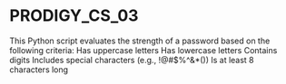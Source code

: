 # PRODIGY_CS_03
This Python script evaluates the strength of a password based on the following criteria:  Has uppercase letters Has lowercase letters Contains digits Includes special characters (e.g., !@#$%^&amp;*()) Is at least 8 characters long

